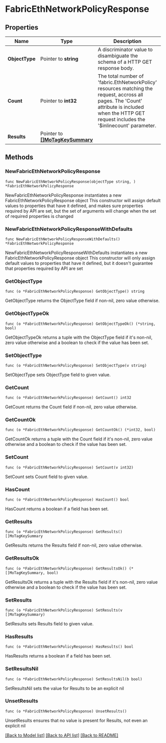 # FabricEthNetworkPolicyResponse

## Properties

Name | Type | Description | Notes
------------ | ------------- | ------------- | -------------
**ObjectType** | Pointer to **string** | A discriminator value to disambiguate the schema of a HTTP GET response body. | 
**Count** | Pointer to **int32** | The total number of &#39;fabric.EthNetworkPolicy&#39; resources matching the request, accross all pages. The &#39;Count&#39; attribute is included when the HTTP GET request includes the &#39;$inlinecount&#39; parameter. | [optional] 
**Results** | Pointer to [**[]MoTagKeySummary**](MoTagKeySummary.md) |  | [optional] 

## Methods

### NewFabricEthNetworkPolicyResponse

`func NewFabricEthNetworkPolicyResponse(objectType string, ) *FabricEthNetworkPolicyResponse`

NewFabricEthNetworkPolicyResponse instantiates a new FabricEthNetworkPolicyResponse object
This constructor will assign default values to properties that have it defined,
and makes sure properties required by API are set, but the set of arguments
will change when the set of required properties is changed

### NewFabricEthNetworkPolicyResponseWithDefaults

`func NewFabricEthNetworkPolicyResponseWithDefaults() *FabricEthNetworkPolicyResponse`

NewFabricEthNetworkPolicyResponseWithDefaults instantiates a new FabricEthNetworkPolicyResponse object
This constructor will only assign default values to properties that have it defined,
but it doesn't guarantee that properties required by API are set

### GetObjectType

`func (o *FabricEthNetworkPolicyResponse) GetObjectType() string`

GetObjectType returns the ObjectType field if non-nil, zero value otherwise.

### GetObjectTypeOk

`func (o *FabricEthNetworkPolicyResponse) GetObjectTypeOk() (*string, bool)`

GetObjectTypeOk returns a tuple with the ObjectType field if it's non-nil, zero value otherwise
and a boolean to check if the value has been set.

### SetObjectType

`func (o *FabricEthNetworkPolicyResponse) SetObjectType(v string)`

SetObjectType sets ObjectType field to given value.


### GetCount

`func (o *FabricEthNetworkPolicyResponse) GetCount() int32`

GetCount returns the Count field if non-nil, zero value otherwise.

### GetCountOk

`func (o *FabricEthNetworkPolicyResponse) GetCountOk() (*int32, bool)`

GetCountOk returns a tuple with the Count field if it's non-nil, zero value otherwise
and a boolean to check if the value has been set.

### SetCount

`func (o *FabricEthNetworkPolicyResponse) SetCount(v int32)`

SetCount sets Count field to given value.

### HasCount

`func (o *FabricEthNetworkPolicyResponse) HasCount() bool`

HasCount returns a boolean if a field has been set.

### GetResults

`func (o *FabricEthNetworkPolicyResponse) GetResults() []MoTagKeySummary`

GetResults returns the Results field if non-nil, zero value otherwise.

### GetResultsOk

`func (o *FabricEthNetworkPolicyResponse) GetResultsOk() (*[]MoTagKeySummary, bool)`

GetResultsOk returns a tuple with the Results field if it's non-nil, zero value otherwise
and a boolean to check if the value has been set.

### SetResults

`func (o *FabricEthNetworkPolicyResponse) SetResults(v []MoTagKeySummary)`

SetResults sets Results field to given value.

### HasResults

`func (o *FabricEthNetworkPolicyResponse) HasResults() bool`

HasResults returns a boolean if a field has been set.

### SetResultsNil

`func (o *FabricEthNetworkPolicyResponse) SetResultsNil(b bool)`

 SetResultsNil sets the value for Results to be an explicit nil

### UnsetResults
`func (o *FabricEthNetworkPolicyResponse) UnsetResults()`

UnsetResults ensures that no value is present for Results, not even an explicit nil

[[Back to Model list]](../README.md#documentation-for-models) [[Back to API list]](../README.md#documentation-for-api-endpoints) [[Back to README]](../README.md)


